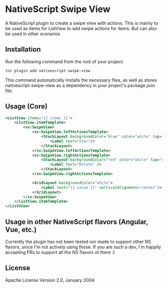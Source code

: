 # NativeScript Swipe View

A NativeScript plugin to create a swipe view with actions. This is mainly to be used as items for ListView to add swipe actions for items. But can also be used in other scenarios

## Installation

Run the following command from the root of your project:

`tns plugin add nativescript-swipe-view`

This command automatically installs the necessary files, as well as stores nativescript-swipe-view as a dependency in your project's package.json file.

## Usage (Core)

```xml
<ListView items="{{ items }}">
    <ListView.itemTemplate>
        <sv:SwipeView>
            <sv:SwipeView.leftActionsTemplate>
                <StackLayout backgroundColor="blue" color="white" tap="onStar">
                    <Label text="Star"/>
                </StackLayout>
            </sv:SwipeView.leftActionsTemplate>
            <sv:SwipeView.rightActionsTemplate>
                <StackLayout backgroundColor="red" color="white" tap="onDelete">
                    <Label text="Delete" />
                </StackLayout>
            </sv:SwipeView.rightActionsTemplate>

            <GridLayout backgroundColor="white">
                <Label text="{{ value }}" verticalAlignment="center"/>
            </GridLayout>
        </sv:SwipeView>
    </ListView.itemTemplate>
</ListView>
```

## Usage in other NativeScript flavors (Angular, Vue, etc.)

Currently the plugin has not been tested nor made to support other NS flavors, since I'm not actively using those. If you are such a dev, I'm happily accepting PRs to support all the NS flavors ot there :)

## License

Apache License Version 2.0, January 2004
